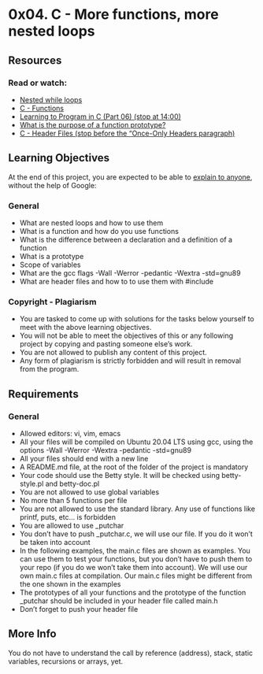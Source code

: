 # 0x04. C - More functions, more nested loops

## Resources
### Read or watch:

- [Nested while loops](https://intranet.alxswe.com/rltoken/aDRkFzUkVysnD94Dpm3w5g)
- [C - Functions](https://intranet.alxswe.com/rltoken/zf4IZeoe0yFZL2X7_nznQQ)
- [Learning to Program in C (Part 06) (stop at 14:00)](https://intranet.alxswe.com/rltoken/iQ87CI4Lf41U_uRh9QsoQA)
- [What is the purpose of a function prototype?](https://intranet.alxswe.com/rltoken/pUXhvD6-xl5BbWyj1AhCEA)
- [C - Header Files (stop before the “Once-Only Headers paragraph)](https://intranet.alxswe.com/rltoken/IFY075ffrszSJvHqPAa-zQ)

## Learning Objectives
At the end of this project, you are expected to be able to [explain to anyone](https://intranet.alxswe.com/rltoken/Ya6FG69nkA7hRf_WG4E8gQ), without the help of Google:

### General
- What are nested loops and how to use them
- What is a function and how do you use functions
- What is the difference between a declaration and a definition of a function
- What is a prototype
- Scope of variables
- What are the gcc flags -Wall -Werror -pedantic -Wextra -std=gnu89
- What are header files and how to to use them with #include

### Copyright - Plagiarism
- You are tasked to come up with solutions for the tasks below yourself to meet with the above learning objectives.
- You will not be able to meet the objectives of this or any following project by copying and pasting someone else’s work.
- You are not allowed to publish any content of this project.
- Any form of plagiarism is strictly forbidden and will result in removal from the program.

## Requirements
### General
- Allowed editors: vi, vim, emacs
- All your files will be compiled on Ubuntu 20.04 LTS using gcc, using the options -Wall -Werror -Wextra -pedantic -std=gnu89
- All your files should end with a new line
- A README.md file, at the root of the folder of the project is mandatory
- Your code should use the Betty style. It will be checked using betty-style.pl and betty-doc.pl
- You are not allowed to use global variables
- No more than 5 functions per file
- You are not allowed to use the standard library. Any use of functions like printf, puts, etc… is forbidden
- You are allowed to use _putchar
- You don’t have to push _putchar.c, we will use our file. If you do it won’t be taken into account
- In the following examples, the main.c files are shown as examples. You can use them to test your functions, but you don’t have to push them to your repo (if you do we won’t take them into account). We will use our own main.c files at compilation. Our main.c files might be different from the one shown in the examples
- The prototypes of all your functions and the prototype of the function _putchar should be included in your header file called main.h
- Don’t forget to push your header file

## More Info
You do not have to understand the call by reference (address), stack, static variables, recursions or arrays, yet.